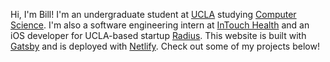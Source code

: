 Hi, I'm Bill! I'm an undergraduate student at [UCLA](http://www.ucla.edu/) studying [Computer Science](https://www.cs.ucla.edu/). I'm also a software engineering 
intern at [InTouch Health](https://intouchhealth.com/) and an iOS developer for UCLA-based startup [Radius](https://apps.apple.com/us/app/id1473404027). This 
website is built with [Gatsby](https://www.gatsbyjs.org/) and is deployed with [Netlify](https://www.netlify.com/). Check out some of my projects below!